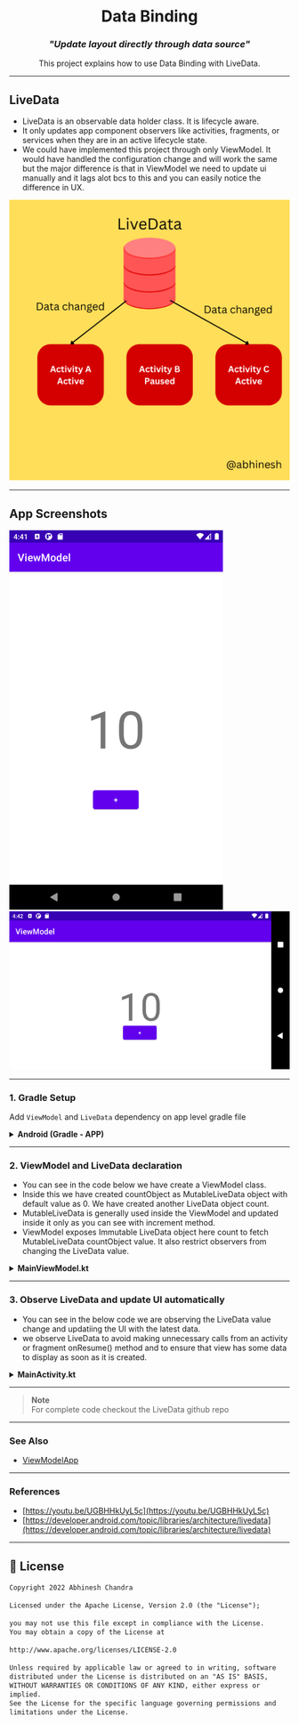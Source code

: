 <h1 align="center">Data Binding</h1>

<h3 align="center"><i>"Update layout directly through data source"</i></h3>
<p align="center">
This project explains how to use Data Binding with LiveData.
    </p>
    
---

## LiveData
- LiveData is an observable data holder class. It is lifecycle aware.
- It only updates app component observers like activities, fragments, or services when they are in an active lifecycle state.
- We could have implemented this project through only ViewModel. It would have handled the configuration change and will work the same but the major difference is that in ViewModel we need to update ui manually and it lags alot bcs to this and you can easily notice the difference in UX.

![LiveData](https://github.com/abhineshchandra1234/LiveDataApp/blob/master/images/LiveData.png)

---

## App Screenshots

![potrait](https://github.com/abhineshchandra1234/LiveDataApp/blob/master/images/potrait.png) 
![landscape](https://github.com/abhineshchandra1234/LiveDataApp/blob/master/images/landscape.png)

---

### 1. Gradle Setup
Add `ViewModel` and `LiveData` dependency on app level gradle file

<details>
  <summary><b>Android (Gradle - APP)</b></summary>

```kotlin
    //ViewModel
    implementation 'androidx.lifecycle:lifecycle-viewmodel-ktx:2.5.1'
    //LiveData
    implementation 'androidx.lifecycle:lifecycle-livedata-ktx:2.5.1'
```
</details>

---

### 2. ViewModel and LiveData declaration
- You can see in the code below we have create a ViewModel class. 
- Inside this we have created countObject as MutableLiveData object with default value as 0. We have created another LiveData object count. 
- MutableLiveData is generally used inside the ViewModel and updated inside it only as you can see with increment method.
- ViewModel exposes Immutable LiveData object here count to fetch MutableLiveData countObject value. It also restrict observers from changing the LiveData value.

<details>
  <summary><b>MainViewModel.kt</b></summary>

```kotlin
   class MainViewModel : ViewModel() {
    private val countObject = MutableLiveData<Int>(0)

    val count : LiveData<Int> get() = countObject

    fun increment() {
        countObject.value = countObject.value?.plus(1)
    }
}
```
</details>
    
---
    
### 3. Observe LiveData and update UI automatically
- You can see in the below code we are observing the LiveData value change and updatiing the UI with the latest data.
- we observe LiveData to avoid making unnecessary calls from an activity or fragment onResume() method and to ensure that view has some data to display as soon as it 
 is created.
    
<details>
  <summary><b>MainActivity.kt</b></summary>

```kotlin
   override fun onCreate(savedInstanceState: Bundle?) {
        super.onCreate(savedInstanceState)
        setContentView(R.layout.activity_main)
        mainViewModel.count.observe(this) {
            setText(it)
        }
    }
```
</details>

---

> **Note**  
> For complete code checkout the LiveData github repo
    
---
   
### See Also
- [ViewModelApp](https://github.com/abhineshchandra1234/ViewModelApp)
---

### References
- [https://youtu.be/UGBHHkUyL5c](https://youtu.be/UGBHHkUyL5c)
- [https://developer.android.com/topic/libraries/architecture/livedata](https://developer.android.com/topic/libraries/architecture/livedata)

---

## 📝 License

```
Copyright 2022 Abhinesh Chandra

Licensed under the Apache License, Version 2.0 (the "License");

you may not use this file except in compliance with the License.
You may obtain a copy of the License at

http://www.apache.org/licenses/LICENSE-2.0

Unless required by applicable law or agreed to in writing, software
distributed under the License is distributed on an "AS IS" BASIS,
WITHOUT WARRANTIES OR CONDITIONS OF ANY KIND, either express or implied.
See the License for the specific language governing permissions and
limitations under the License.
```
